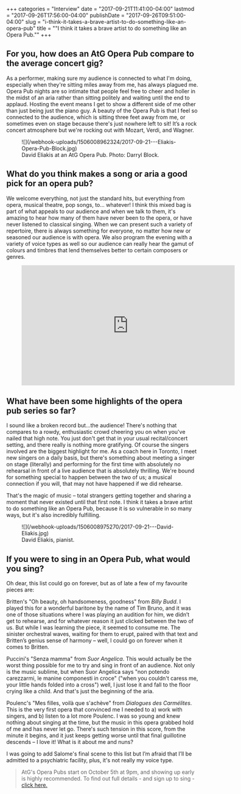 +++
categories = "Interview"
date = "2017-09-21T11:41:00-04:00"
lastmod = "2017-09-26T17:56:00-04:00"
publishDate = "2017-09-26T09:51:00-04:00"
slug = "i-think-it-takes-a-brave-artist-to-do-something-like-an-opera-pub"
title = "&quot;I think it takes a brave artist to do something like an Opera Pub.&quot;"
+++

## For you, how does an AtG Opera Pub compare to the average concert gig?

As a performer, making sure my audience is connected to what I'm doing, especially when they're sitting miles away from me, has always plagued me. Opera Pub nights are so intimate that people feel free to cheer and holler in the midst of an aria rather than sitting politely and waiting until the end to applaud. Hosting the event means I get to show a different side of me other than just being just the piano guy. A beauty of the Opera Pub is that I feel so connected to the audience, which is sitting three feet away from me, or sometimes even on stage because there's just nowhere left to sit! It’s a rock concert atmosphere but we're rocking out with Mozart, Verdi, and Wagner.

<figure data-type="image">
![](/webhook-uploads/1506008962324/2017-09-21---Eliakis-Opera-Pub-Block.jpg)
<figcaption>David Eliakis at an AtG Opera Pub. Photo: Darryl Block.</figcaption>
</figure>

## What do you think makes a song or aria a good pick for an opera pub?

We welcome everything, not just the standard hits, but everything from opera, musical theatre, pop songs, to… whatever! I think this mixed bag is part of what appeals to our audience and when we talk to them, it's amazing to hear how many of them have never been to the opera, or have never listened to classical singing. When we can present such a variety of repertoire, there is always something for everyone, no matter how new or seasoned our audience is with opera. We also program the evening with a variety of voice types as well so our audience can really hear the gamut of colours and timbres that lend themselves better to certain composers or genres.

<figure data-type="video"><iframe src="https://www.facebook.com/plugins/video.php?href=https%3A%2F%2Fwww.facebook.com%2FAtGtheatre%2Fvideos%2F1872284982797936%2F&show_text=0&width=560" width="560" height="315" style="border:none;overflow:hidden" scrolling="no" frameborder="0" allowTransparency="true" allowFullScreen="true"></iframe>
</figure>

## What have been some highlights of the opera pub series so far?

I sound like a broken record but…the audience! There's nothing that compares to a rowdy, enthusiastic crowd cheering you on when you've nailed that high note. You just don't get that in your usual recital/concert setting, and there really is nothing more gratifying. Of course the singers involved are the biggest highlight for me. As a coach here in Toronto, I meet new singers on a daily basis, but there's something about meeting a singer on stage (literally) and performing for the first time with absolutely no rehearsal in front of a live audience that is absolutely thrilling. We're bound for something special to happen between the two of us; a musical connection if you will, that may not have happened if we did rehearse. 

That's the magic of music – total strangers getting together and sharing a moment that never existed until that first note. I think it takes a brave artist to do something like an Opera Pub, because it is so vulnerable in so many ways, but it's also incredibly fulfilling.

<figure data-type="image">
![](/webhook-uploads/1506008975270/2017-09-21---David-Eliakis.jpg)
<figcaption>David Eliakis, pianist.</figcaption>
</figure>

## If you were to sing in an Opera Pub, what would you sing?

Oh dear, this list could go on forever, but as of late a few of my favourite pieces are:

Britten's "Oh beauty, oh handsomeness, goodness" from *Billy Budd*. I played this for a wonderful baritone by the name of Tim Bruno, and it was one of those situations where I was playing an audition for him, we didn’t get to rehearse, and for whatever reason it just clicked between the two of us. But while I was learning the piece, it seemed to consume me. The sinister orchestral waves, waiting for them to erupt, paired with that text and Britten’s genius sense of harmony – well, I could go on forever when it comes to Britten.

Puccini's "Senza mamma" from *Suor Angelica*. This would actually be the worst thing possible for me to try and sing in front of an audience. Not only is the music sublime, but when Suor Angelica says "non potendo carezzarmi, le manine componesti in croce" ("when you couldn't caress me, your little hands folded into a cross") well, I just lose it and fall to the floor crying like a child. And that's just the beginning of the aria.

Poulenc's "Mes filles, voilà que s'achève" from *Dialogues des Carmélites*. This is the very first opera that convinced me I needed to a) work with singers, and b) listen to a lot more Poulenc. I was so young and knew nothing about singing at the time, but the music in this opera grabbed hold of me and has never let go. There's such tension in this score, from the minute it begins, and it just keeps getting worse until that final guillotine descends – I love it! What is it about me and nuns?

I was going to add Salome's final scene to this list but I’m afraid that I’ll be admitted to a psychiatric facility, plus, it's not really my voice type.

>AtG's Opera Pubs start on October 5th at 9pm, and showing up early is highly recommended. To find out full details - and sign up to sing - [click here.](http://againstthegraintheatre.com/opera-pub/)
